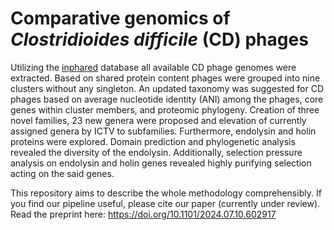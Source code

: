# Comparative genomics of _Clostridioides difficile_ (CD) phages

Utilizing the [inphared](https://github.com/RyanCook94/inphared) database all available CD phage genomes were extracted. Based on shared protein content phages were grouped into nine clusters without any singleton. An updated taxonomy was suggested for CD phages based on average nucleotide identity (ANI) among the phages, core genes within cluster members, and proteomic phylogeny. Creation of three novel families, 23 new genera were proposed and elevation of currently assigned genera by ICTV to subfamilies. Furthermore, endolysin and holin proteins were explored. Domain prediction and phylogenetic analysis revealed the diversity of the endolysin. Additionally, selection pressure analysis on endolysin and holin genes revealed highly purifying selection acting on the said genes.

This repository aims to describe the whole methodology comprehensibly.
If you find our pipeline useful, please cite our paper (currently under review).
Read the preprint here: https://doi.org/10.1101/2024.07.10.602917 